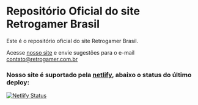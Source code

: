 # Repositório Oficial do site Retrogamer Brasil

Este é o repositório oficial do site Retrogamer Brasil.

Acesse [nosso site](https://www.retrogamer.com.br/) e envie sugestões para o e-mail contato@retrogamer.com.br 

### Nosso site é suportado pela [netlify](netlify.com), abaixo o status do último deploy:
[![Netlify Status](https://api.netlify.com/api/v1/badges/8760814d-4b15-4e56-8947-39529804aad2/deploy-status)](https://app.netlify.com/sites/retrogamer/deploys)
